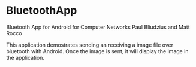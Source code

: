 # BluetoothApp
Bluetooth App for Android for Computer Networks
Paul Bliudzius and Matt Rocco

This application demostrates sending an receiving a image file over bluetooth with Android. Once the image is sent, it will display the image in the application.
